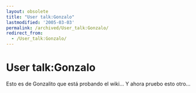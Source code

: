 ```yaml
---
layout: obsolete
title: "User talk:Gonzalo"
lastmodified: '2005-03-03'
permalink: /archived/User_talk:Gonzalo/
redirect_from:
  - /User_talk:Gonzalo/
---
```


User talk:Gonzalo
=================

Esto es de Gonzalito que está probando el wiki... Y ahora pruebo esto otro...

